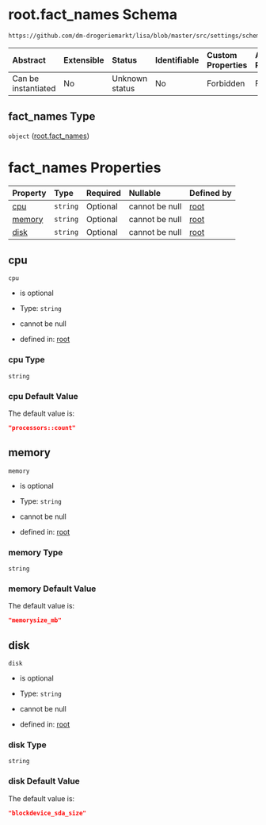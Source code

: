 # root.fact\_names Schema

```txt
https://github.com/dm-drogeriemarkt/lisa/blob/master/src/settings/schema.json#/properties/fact_names
```



| Abstract            | Extensible | Status         | Identifiable | Custom Properties | Additional Properties | Access Restrictions | Defined In                                                                               |
| :------------------ | :--------- | :------------- | :----------- | :---------------- | :-------------------- | :------------------ | :--------------------------------------------------------------------------------------- |
| Can be instantiated | No         | Unknown status | No           | Forbidden         | Forbidden             | none                | [settings.schema.json\*](../../src/settings/settings.schema.json "open original schema") |

## fact\_names Type

`object` ([root.fact\_names](settings-properties-rootfact_names.md))

# fact\_names Properties

| Property          | Type     | Required | Nullable       | Defined by                                                                                                                                                                               |
| :---------------- | :------- | :------- | :------------- | :--------------------------------------------------------------------------------------------------------------------------------------------------------------------------------------- |
| [cpu](#cpu)       | `string` | Optional | cannot be null | [root](settings-properties-rootfact_names-properties-cpu.md "https://github.com/dm-drogeriemarkt/lisa/blob/master/src/settings/schema.json#/properties/fact_names/properties/cpu")       |
| [memory](#memory) | `string` | Optional | cannot be null | [root](settings-properties-rootfact_names-properties-memory.md "https://github.com/dm-drogeriemarkt/lisa/blob/master/src/settings/schema.json#/properties/fact_names/properties/memory") |
| [disk](#disk)     | `string` | Optional | cannot be null | [root](settings-properties-rootfact_names-properties-disk.md "https://github.com/dm-drogeriemarkt/lisa/blob/master/src/settings/schema.json#/properties/fact_names/properties/disk")     |

## cpu



`cpu`

*   is optional

*   Type: `string`

*   cannot be null

*   defined in: [root](settings-properties-rootfact_names-properties-cpu.md "https://github.com/dm-drogeriemarkt/lisa/blob/master/src/settings/schema.json#/properties/fact_names/properties/cpu")

### cpu Type

`string`

### cpu Default Value

The default value is:

```json
"processors::count"
```

## memory



`memory`

*   is optional

*   Type: `string`

*   cannot be null

*   defined in: [root](settings-properties-rootfact_names-properties-memory.md "https://github.com/dm-drogeriemarkt/lisa/blob/master/src/settings/schema.json#/properties/fact_names/properties/memory")

### memory Type

`string`

### memory Default Value

The default value is:

```json
"memorysize_mb"
```

## disk



`disk`

*   is optional

*   Type: `string`

*   cannot be null

*   defined in: [root](settings-properties-rootfact_names-properties-disk.md "https://github.com/dm-drogeriemarkt/lisa/blob/master/src/settings/schema.json#/properties/fact_names/properties/disk")

### disk Type

`string`

### disk Default Value

The default value is:

```json
"blockdevice_sda_size"
```
